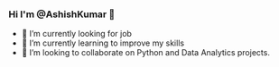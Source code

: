 ### Hi I'm @AshishKumar 👋

- 🔭 I’m currently looking for job
- 🌱 I’m currently learning to improve my skills
- 👯 I’m looking to collaborate on Python and Data Analytics projects.

